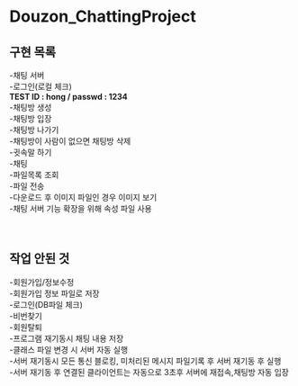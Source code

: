 # Douzon_ChattingProject


## 구현 목록<br/>
  -채팅 서버<br/>
  -로그인(로컬 체크)<br/>
    **TEST ID : hong   / passwd : 1234<br/>**
  -채팅방 생성<br/>
  -채팅방 입장<br/>
  -채팅방 나가기<br/>
  -채팅방이 사람이 없으면 채팅방 삭제<br/>
  -귓속말 하기<br/>
  -채팅<br/>
  -파일목록 조회<br/>
  -파일 전송<br/>
  -다운로드 후 이미지 파일인 경우 이미지 보기<br/>
  -채팅 서버 기능 확장을 위해 속성 파일 사용<br/>
  <br/>
  <br/>
 ## 작업 안된 것<br/>
  -회원가입/정보수정<br/>
  -회원가입 정보 파일로 저장<br/>
  -로그인(DB파일 체크)<br/>
  -비번찾기<br/>
  -회원탈퇴<br/>
  -프로그램 재기동시 채팅 내용 저장<br/>
  -클래스 파일 변경 시 서버 자동 실행<br/>
  -서버 재기동시 모든 통신 블로킹, 미처리된 메시지 파일기록 후 서버 재기동 후 실행<br/>
  -서버 재기동 후 연결된 클라이언트는 자동으로 3초후 서버에 재접속,채팅방 자동 입장<br/>
